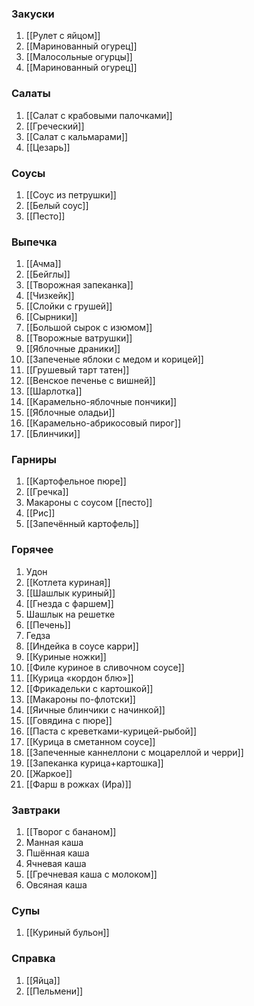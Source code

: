 ### Закуски
1. [[Рулет с яйцом]]
2. [[Маринованный огурец]]
3. [[Малосольные огурцы]]
4. [[Маринованный огурец]]
### Салаты
1. [[Салат с крабовыми палочками]]
2. [[Греческий]]
3. [[Салат с кальмарами]]
4. [[Цезарь]]
### Соусы
1. [[Соус из петрушки]]
2. [[Белый соус]]
3. [[Песто]]
### Выпечка
1. [[Ачма]]
2. [[Бейглы]]
3. [[Творожная запеканка]] 
4. [[Чизкейк]]
5. [[Слойки с грушей]]
6. [[Сырники]]
7. [[Большой сырок с изюмом]] 
8. [[Творожные ватрушки]]
9. [[Яблочные драники]]
10. [[Запеченые яблоки с медом и корицей]]
11. [[Грушевый тарт татен]]
12. [[Венское печенье с вишней]]
13. [[Шарлотка]]
14. [[Карамельно-яблочные пончики]]
15. [[Яблочные оладьи]]
16. [[Карамельно-абрикосовый пирог]]
17. [[Блинчики]]
### Гарниры
1. [[Картофельное пюре]]
2. [[Гречка]]
3. Макароны с соусом [[песто]]
4. [[Рис]]
5. [[Запечённый картофель]]
### Горячее
1. Удон
2. [[Котлета куриная]]
3. [[Шашлык куриный]]
4. [[Гнезда с фаршем]]
5. Шашлык на решетке
6. [[Печень]]
7. Гедза
8. [[Индейка в соусе карри]]
9. [[Куриные ножки]]
10. [[Филе куриное в сливочном соусе]]
11. [[Курица «кордон блю»]]
12. [[Фрикадельки с картошкой]]
13. [[Макароны по-флотски]]
14. [[Яичные блинчики с начинкой]]
15. [[Говядина с пюре]]
16. [[Паста с креветками-курицей-рыбой]]
17. [[Курица в сметанном соусе]]
18. [[Запеченные каннеллони с моцареллой и черри]]
19. [[Запеканка курица+картошка]]
20. [[Жаркое]]
21. [[Фарш в рожках (Ира)]]

### Завтраки
1. [[Творог с бананом]]
2. Манная каша
3. Пшённая каша
4. Ячневая каша
5. [[Гречневая каша с молоком]]
6. Овсяная каша
### Супы
1. [[Куриный бульон]]
### Справка
1. [[Яйца]]
2. [[Пельмени]]